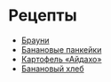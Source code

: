 # Рецепты

-  [Брауни](brownie.md)
-  [Банановые панкейки](banana.md)
- [Картофель «Айдахо»](idaxo.md)
- [Банановый хлеб](banana_bread.md)
